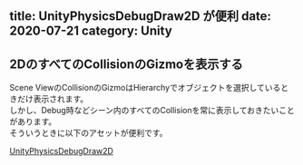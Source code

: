 title: UnityPhysicsDebugDraw2D が便利
date: 2020-07-21
category: Unity
---

## 2DのすべてのCollisionのGizmoを表示する

Scene ViewのCollisionのGizmoはHierarchyでオブジェクトを選択しているときだけ表示されます。  
しかし、Debug時などシーン内のすべてのCollisionを常に表示しておきたいことがあります。  
そういうときに以下のアセットが便利です。


[UnityPhysicsDebugDraw2D](https://github.com/AllanBishop/UnityPhysicsDebugDraw2D)

